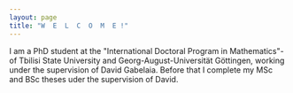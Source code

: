 ```yaml
---
layout: page
title: "W  E  L  C  O  M  E !"
---
```


I am a PhD student at the "International Doctoral Program in Mathematics"- of Tbilisi State University and Georg-August-Universität Göttingen, working under the supervision  of David Gabelaia. Before that I complete my MSc and BSc theses uder the supervision of David.
